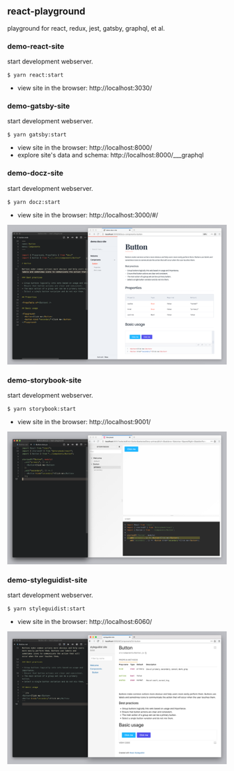 ## react-playground

playground for react, redux, jest, gatsby, graphql, et al.

### demo-react-site

start development webserver.

~~~console
$ yarn react:start
~~~

- view site in the browser: http://localhost:3030/

### demo-gatsby-site

start development webserver.

~~~console
$ yarn gatsby:start
~~~

- view site in the browser: http://localhost:8000/
- explore site's data and schema: http://localhost:8000/___graphql

### demo-docz-site

start development webserver.

~~~console
$ yarn docz:start
~~~

- view site in the browser: http://localhost:3000/#/

![screen docz](docs/screen-docz.png)

### demo-storybook-site

start development webserver.

~~~console
$ yarn storybook:start
~~~

- view site in the browser: http://localhost:9001/

![screen docz](docs/screen-storybook.png)

### demo-styleguidist-site

start development webserver.

~~~console
$ yarn styleguidist:start
~~~

- view site in the browser: http://localhost:6060/

![screen docz](docs/screen-styleguidist.png)
